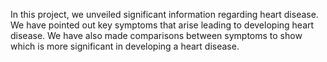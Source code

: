 In this project, we unveiled significant information regarding heart disease. We have pointed out key symptoms that arise leading to developing heart disease. We have also made comparisons between symptoms to show which is more significant in developing a heart disease.
